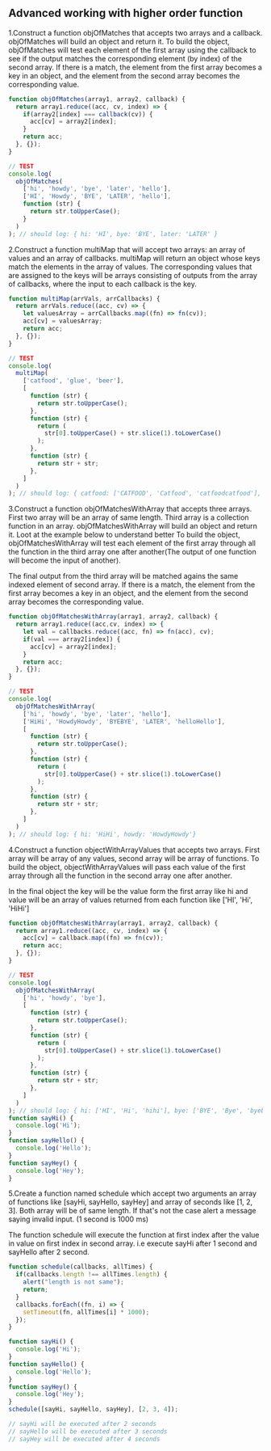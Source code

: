 ## Advanced working with higher order function

1.Construct a function objOfMatches that accepts two arrays and a callback. objOfMatches will build an object and return it. To build the object, objOfMatches will test each element of the first array using the callback to see if the output matches the corresponding element (by index) of the second array. If there is a match, the element from the first array becomes a key in an object, and the element from the second array becomes the corresponding value.
```js
function objOfMatches(array1, array2, callback) {
  return array1.reduce((acc, cv, index) => {
    if(array2[index] === callback(cv)) {
      acc[cv] = array2[index];
    }
    return acc;
  }, {});
}

// TEST
console.log(
  objOfMatches(
    ['hi', 'howdy', 'bye', 'later', 'hello'],
    ['HI', 'Howdy', 'BYE', 'LATER', 'hello'],
    function (str) {
      return str.toUpperCase();
    }
  )
); // should log: { hi: 'HI', bye: 'BYE', later: 'LATER' }
```
2.Construct a function multiMap that will accept two arrays: an array of values and an array of callbacks. multiMap will return an object whose keys match the elements in the array of values. The corresponding values that are assigned to the keys will be arrays consisting of outputs from the array of callbacks, where the input to each callback is the key.
```js
function multiMap(arrVals, arrCallbacks) {
  return arrVals.reduce((acc, cv) => {
    let valuesArray = arrCallbacks.map((fn) => fn(cv));
    acc[cv] = valuesArray;
    return acc;
  }, {});
}

// TEST
console.log(
  multiMap(
    ['catfood', 'glue', 'beer'],
    [
      function (str) {
        return str.toUpperCase();
      },
      function (str) {
        return (
          str[0].toUpperCase() + str.slice(1).toLowerCase()
        );
      },
      function (str) {
        return str + str;
      },
    ]
  )
); // should log: { catfood: ['CATFOOD', 'Catfood', 'catfoodcatfood'], glue: ['GLUE', 'Glue', 'glueglue'], beer: ['BEER', 'Beer', 'beerbeer'] }
```
3.Construct a function objOfMatchesWithArray that accepts three arrays. First two array will be an array of same length. Third array is a collection function in an array. objOfMatchesWithArray will build an object and return it. Loot at the example below to understand better
To build the object, objOfMatchesWithArray will test each element of the first array through all the function in the third array one after another(The output of one function will become the input of another).

The final output from the third array will be matched agains the same indexed element of second array. If there is a match, the element from the first array becomes a key in an object, and the element from the second array becomes the corresponding value.
```js
function objOfMatchesWithArray(array1, array2, callback) {
  return array1.reduce((acc,cv, index) => {
    let val = callbacks.reduce((acc, fn) => fn(acc), cv);
    if(val === array2[index]) {
      acc[cv] = array2[index];
    }
    return acc;
  }, {});
}

// TEST
console.log(
  objOfMatchesWithArray(
    ['hi', 'howdy', 'bye', 'later', 'hello'],
    ['HiHi', 'HowdyHowdy', 'BYEBYE', 'LATER', 'helloHello'],
    [
      function (str) {
        return str.toUpperCase();
      },
      function (str) {
        return (
          str[0].toUpperCase() + str.slice(1).toLowerCase()
        );
      },
      function (str) {
        return str + str;
      },
    ]
  )
); // should log: { hi: 'HiHi', howdy: 'HowdyHowdy'}
```
4.Construct a function objectWithArrayValues that accepts two arrays. First array will be array of any values, second array will be array of functions.
To build the object, objectWithArrayValues will pass each value of the first array through all the function in the second array one after another.

In the final object the key will be the value form the first array like hi and value will be an array of values returned from each function like ['HI', 'Hi', 'HiHi']
```js
function objOfMatchesWithArray(array1, array2, callback) {
  return array1.reduce((acc, cv, index) => {
    acc[cv] = callback.map((fn) => fn(cv));
    return acc;
  }, {});
}

// TEST
console.log(
  objOfMatchesWithArray(
    ['hi', 'howdy', 'bye'],
    [
      function (str) {
        return str.toUpperCase();
      },
      function (str) {
        return (
          str[0].toUpperCase() + str.slice(1).toLowerCase()
        );
      },
      function (str) {
        return str + str;
      },
    ]
  )
); // should log: { hi: ['HI', 'Hi', 'hihi'], bye: ['BYE', 'Bye', 'byebye'], later: ['LATER', 'Later', 'laterlater'] }
function sayHi() {
  console.log('Hi');
}
function sayHello() {
  console.log('Hello');
}
function sayHey() {
  console.log('Hey');
}
```
5.Create a function named schedule which accept two arguments an array of functions like [sayHi, sayHello, sayHey] and array of seconds like [1, 2, 3]. Both array will be of same length. If that's not the case alert a message saying invalid input. (1 second is 1000 ms)

The function schedule will execute the function at first index after the value in value on first index in second array. i.e execute sayHi after 1 second and sayHello after 2 second.
```js
function schedule(callbacks, allTimes) {
  if(callbacks.length !== allTimes.length) {
    alert("length is not same");
    return;
  }
  callbacks.forEach((fn, i) => {
    setTimeout(fn, allTimes[i] * 1000);
  });
}

function sayHi() {
  console.log('Hi');
}
function sayHello() {
  console.log('Hello');
}
function sayHey() {
  console.log('Hey');
}
schedule([sayHi, sayHello, sayHey], [2, 3, 4]);

// sayHi will be executed after 2 seconds
// sayHello will be executed after 3 seconds
// sayHey will be executed after 4 seconds
```
